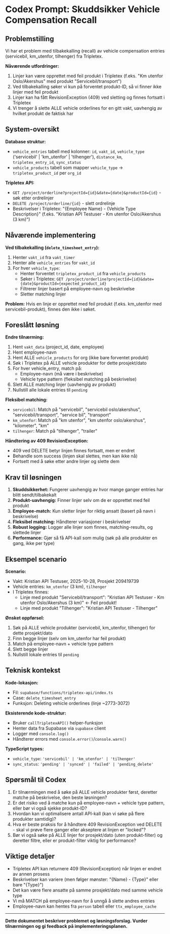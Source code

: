 # Codex Prompt: Skuddsikker Vehicle Compensation Recall

## Problemstilling

Vi har et problem med tilbakekalling (recall) av vehicle compensation entries (servicebil, km_utenfor, tilhenger) fra Tripletex. 

**Nåværende utfordringer:**
1. Linjer kan være opprettet med feil produkt i Tripletex (f.eks. "Km utenfor Oslo/Akershus" med produkt "Servicebil/transport")
2. Ved tilbakekalling søker vi kun på forventet produkt-ID, så vi finner ikke linjer med feil produkt
3. Linjer kan ha fått RevisionException (409) ved sletting og finnes fortsatt i Tripletex
4. Vi trenger å slette ALLE vehicle orderlines for en gitt vakt, uavhengig av hvilket produkt de faktisk har

## System-oversikt

**Database struktur:**
- `vehicle_entries` tabell med kolonner: `id`, `vakt_id`, `vehicle_type` ('servicebil' | 'km_utenfor' | 'tilhenger'), `distance_km`, `tripletex_entry_id`, `sync_status`
- `vehicle_products` tabell som mapper `vehicle_type` → `tripletex_product_id` per `org_id`

**Tripletex API:**
- `GET /project/orderline?projectId={id}&date={date}&productId={id}` - søk etter ordrelinjer
- `DELETE /project/orderline/{id}` - slett ordrelinje
- Beskrivelser i Tripletex: "{Employee Name} - {Vehicle Type Description}" (f.eks. "Kristian API Testuser - Km utenfor Oslo/Akershus (3 km)")

## Nåværende implementering

**Ved tilbakekalling (`delete_timesheet_entry`):**
1. Henter `vakt_id` fra `vakt_timer`
2. Henter alle `vehicle_entries` for `vakt_id`
3. For hver `vehicle_type`:
   - Henter forventet `tripletex_product_id` fra `vehicle_products`
   - Søker i Tripletex: `GET /project/orderline?projectId={id}&date={date}&productId={expected_product_id}`
   - Filtrerer linjer basert på employee-navn og beskrivelse
   - Sletter matching linjer

**Problem:** Hvis en linje er opprettet med feil produkt (f.eks. km_utenfor med servicebil-produkt), finnes den ikke i søket.

## Foreslått løsning

**Endre tilnærming:**
1. Hent `vakt_data` (project_id, date, employee)
2. Hent employee-navn
3. Hent ALLE `vehicle_products` for org (ikke bare forventet produkt)
4. Søk i Tripletex på ALLE vehicle produkter for dette prosjekt/dato
5. For hver vehicle_entry, match på:
   - Employee-navn (må være i beskrivelse)
   - Vehicle type pattern (fleksibel matching på beskrivelse)
6. Slett ALLE matching linjer (uavhengig av produkt)
7. Nullstill alle lokale entries til `pending`

**Fleksibel matching:**
- `servicebil`: Match på "servicebil", "servicebil oslo/akershus", "servicebil/transport", "service bil", "transport"
- `km_utenfor`: Match på "km utenfor", "km utenfor oslo/akershus", "kilometer", "km"
- `tilhenger`: Match på "tilhenger", "trailer"

**Håndtering av 409 RevisionException:**
- 409 ved DELETE betyr linjen finnes fortsatt, men er endret
- Behandle som success (linjen skal slettes, men kan ikke nå)
- Fortsett med å søke etter andre linjer og slette dem

## Krav til løsningen

1. **Skuddsikkerhet:** Fungerer uavhengig av hvor mange ganger entries har blitt sendt/tilbakekalt
2. **Produkt-uavhengig:** Finner linjer selv om de er opprettet med feil produkt
3. **Employee-match:** Kun sletter linjer for riktig ansatt (basert på navn i beskrivelse)
4. **Fleksibel matching:** Håndterer variasjoner i beskrivelser
5. **Robust logging:** Logger alle linjer som finnes, matching-results, og slettede linjer
6. **Performance:** Gjør så få API-kall som mulig (søk på alle produkter en gang, ikke per type)

## Eksempel scenario

**Scenario:**
- Vakt: Kristian API Testuser, 2025-10-28, Prosjekt 209419739
- Vehicle entries: `km_utenfor` (3 km), `tilhenger`
- I Tripletex finnes:
  - Linje med produkt "Servicebil/transport": "Kristian API Testuser - Km utenfor Oslo/Akershus (3 km)" ← Feil produkt!
  - Linje med produkt "Tilhenger": "Kristian API Testuser - Tilhenger"

**Ønsket oppførsel:**
1. Søk på ALLE vehicle produkter (servicebil, km_utenfor, tilhenger) for dette prosjekt/dato
2. Finn begge linjer (selv om km_utenfor har feil produkt)
3. Match på employee-navn + vehicle type pattern
4. Slett begge linjer
5. Nullstill lokale entries til `pending`

## Teknisk kontekst

**Kode-lokasjon:**
- Fil: `supabase/functions/tripletex-api/index.ts`
- Case: `delete_timesheet_entry`
- Funksjon: Deleting vehicle orderlines (linje ~2773-3072)

**Eksisterende kode-struktur:**
- Bruker `callTripletexAPI()` helper-funksjon
- Henter data fra Supabase via `supabase` client
- Logger med `console.log()`
- Håndterer errors med `console.error()`/`console.warn()`

**TypeScript types:**
- `vehicle_type`: `'servicebil' | 'km_utenfor' | 'tilhenger'`
- `sync_status`: `'pending' | 'synced' | 'failed' | 'pending_delete'`

## Spørsmål til Codex

1. Er tilnærmingen med å søke på ALLE vehicle produkter først, deretter matche på beskrivelse, den beste løsningen?
2. Er det risiko ved å matche kun på employee-navn + vehicle type pattern, eller bør vi også sjekke produkt-ID?
3. Hvordan kan vi optimalisere antall API-kall (kan vi søke på flere produkter samtidig)?
4. Hva er beste praksis for å håndtere 409 RevisionException ved DELETE - skal vi prøve flere ganger eller akseptere at linjen er "locked"?
5. Bør vi også søke på ALLE linjer for prosjekt/dato (uten produkt-filter) og deretter filtre, eller er produkt-filter viktig for performance?

## Viktige detaljer

- Tripletex API kan returnere 409 (RevisionException) når linjen er endret av annen prosess
- Beskrivelser kan variere (men følger mønster: "{Name} - {Type}" eller bare "{Type}")
- Det kan være flere ansatte på samme prosjekt/dato med samme vehicle type
- Vi må MATCH på employee-navn for å unngå å slette andres entries
- Employee-navn kan hentes fra `person` tabell eller `ttx_employee_cache`

---

**Dette dokumentet beskriver problemet og løsningsforslag. Vurder tilnærmingen og gi feedback på implementeringsplanen.**





